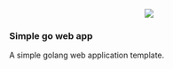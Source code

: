 
<p align="center">
	<img src="https://emojipedia-us.s3.dualstack.us-west-1.amazonaws.com/thumbs/120/microsoft/209/snowman_2603.png">
</p>

### Simple go web app
A simple golang web application template.

